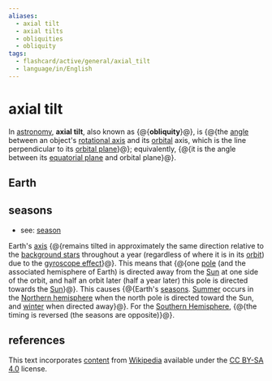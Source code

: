 ```yaml
---
aliases:
  - axial tilt
  - axial tilts
  - obliquities
  - obliquity
tags:
  - flashcard/active/general/axial_tilt
  - language/in/English
---
```


# axial tilt

In [astronomy](astronomy.md), __axial tilt__, also known as {@{__obliquity__}@}, is {@{the [angle](angle.md) between an object's [rotational axis](rotation%20around%20a%20fixed%20axis.md) and its [orbital](orbit.md) axis, which is the line perpendicular to its [orbital plane](orbital%20plane.md)}@}; equivalently, {@{it is the angle between its [equatorial plane](equator.md) and orbital plane}@}. <!--SR:!2026-03-14,455,310!2025-10-24,341,290!2025-12-23,396,310-->

## Earth

## seasons

- see: [season](season.md)

Earth's [axis](rotation%20around%20a%20fixed%20axis.md) {@{remains tilted in approximately the same direction relative to the [background stars](fixed%20stars.md) throughout a year (regardless of where it is in its [orbit](orbit.md)) due to the [gyroscope effect](axial%20parallelism.md)}@}. This means that {@{one [pole](celestial%20pole.md) (and the associated hemisphere of Earth) is directed away from the [Sun](Sun.md) at one side of the orbit, and half an orbit later (half a year later) this pole is directed towards the [Sun](Sun.md)}@}. This causes {@{Earth's [seasons](season.md). [Summer](summer.md) occurs in the [Northern hemisphere](Northern%20Hemisphere.md) when the north pole is directed toward the Sun, and [winter](wintr.md) when directed away}@}. For the [Southern Hemisphere](Southern%20Hemisphere.md), {@{the timing is reversed (the seasons are opposite)}@}. <!--SR:!2025-08-13,316,339!2025-03-11,178,316!2025-03-04,169,299!2025-03-12,179,316-->

## references

This text incorporates [content](https://en.wikipedia.org/wiki/axial_tilt) from [Wikipedia](Wikipedia.md) available under the [CC BY-SA 4.0](https://creativecommons.org/licenses/by-sa/4.0/) license.
